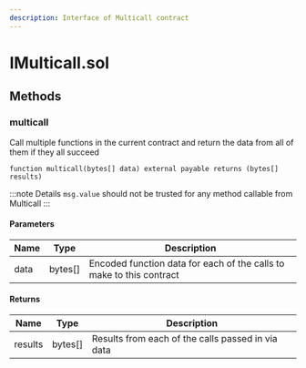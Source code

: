 ```yaml
---
description: Interface of Multicall contract
---
```


# IMulticall.sol





## Methods

### multicall

Call multiple functions in the current contract and return the data from all of them if they all succeed

```solidity title="Solidity"
function multicall(bytes[] data) external payable returns (bytes[] results)
```


:::note Details
`msg.value` should not be trusted for any method callable from Multicall
:::


#### Parameters

| Name | Type | Description |
|---|---|---|
| data | bytes[] | Encoded function data for each of the calls to make to this contract

#### Returns

| Name | Type | Description |
|---|---|---|
| results | bytes[] |  Results from each of the calls passed in via data




